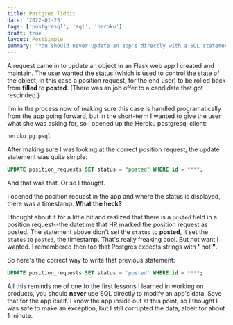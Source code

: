 ```yaml
---
title: Postgres Tidbit
date: '2022-01-25'
tags: ['postgresql', 'sql', 'heroku']
draft: true
layout: PostSimple
summary: "You should never update an app's directly with a SQL statement. (It's an easy way to forget a WHERE clause and update an entire table). But sometimes there's exceptions and sometimes there's neat behavior I've never seen before."
---
```


A request came in to update an object in an Flask web app I created and maintain. The user wanted the status (which is used to control the state of the object, in this case a position request, for the end user) to be rolled back from **filled** to **posted**. (There was an job offer to a candidate that got rescinded.)

I'm in the process now of making sure this case is handled programatically from the app going forward, but in the short-term I wanted to give the user what she was asking for, so I opened up the Heroku postgresql client:

```bash
heroku pg:psql
```

After making sure I was looking at the correct position request, the update statement was quite simple:

```sql
UPDATE position_requests SET status = "posted" WHERE id = ****;
```

And that was that. Or so I thought.

I opened the position request in the app and where the status is displayed, there was a timestamp. **What the heck?**

I thought about it for a little bit and realized that there is a `posted` field in a position request--the datetime that HR marked the position request as posted. The statement above didn't set the `status` to **posted**, it set the `status` to `posted`, the timestamp. That's really freaking cool. But not want I wanted. I remembered then too that Postgres expects strings with **'** not **"**.

So here's the correct way to write that previous statement:

```sql
UPDATE position_requests SET status = 'posted' WHERE id = ****;
```

All this reminds me of one fo the first lessons I learned in working on products, you should **never** use SQL directly to modify an app's data. Save that for the app itself. I know the app inside out at this point, so I thought I was safe to make an exception, but I still corrupted the data, albeit for about 1 minute.
